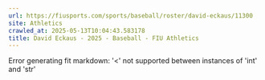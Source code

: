```yaml
---
url: https://fiusports.com/sports/baseball/roster/david-eckaus/11300
site: Athletics
crawled_at: 2025-05-13T10:04:43.583178
title: David Eckaus - 2025 - Baseball - FIU Athletics
---
```


Error generating fit markdown: '<' not supported between instances of 'int' and 'str'